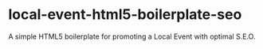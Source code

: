 local-event-html5-boilerplate-seo
=================================

A simple HTML5 boilerplate for promoting a Local Event with optimal S.E.O.
